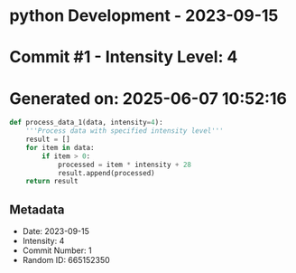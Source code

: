 ﻿# python Development - 2023-09-15
# Commit #1 - Intensity Level: 4
# Generated on: 2025-06-07 10:52:16
```python
def process_data_1(data, intensity=4):
    '''Process data with specified intensity level'''
    result = []
    for item in data:
        if item > 0:
            processed = item * intensity + 28
            result.append(processed)
    return result
```
## Metadata
- Date: 2023-09-15
- Intensity: 4
- Commit Number: 1
- Random ID: 665152350

